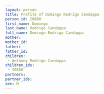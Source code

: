 ```yaml
---
layout: person
title: Profile of Domingo Rodrigo Candappa
person_id: I0808
first_name: Domingo
last_name: Rodrigo Candappa
full_name: Domingo Rodrigo Candappa
mother: 
mother_id: 
father: 
father_id: 
children:
 - Anthony Rodrigo Candappa
children_ids:
 - I0586
partners:
partner_ids:
sex: M
---
```


